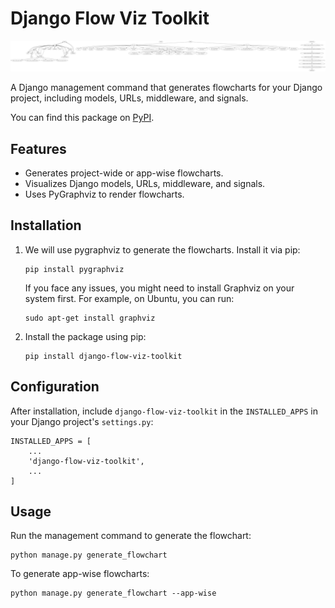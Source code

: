 # Django Flow Viz Toolkit

![Flowchart Example](https://raw.githubusercontent.com/arifbd2221/django-flow-viz/main/flowcharts/project_flowchart.png)

A Django management command that generates flowcharts for your Django project, including models, URLs, middleware, and signals.

You can find this package on [PyPI](https://pypi.org/project/django-flow-viz-toolkit/).

## Features
- Generates project-wide or app-wise flowcharts.
- Visualizes Django models, URLs, middleware, and signals.
- Uses PyGraphviz to render flowcharts.

## Installation

1. We will use pygraphviz to generate the flowcharts. Install it via pip:
   ```
   pip install pygraphviz
   ```
   If you face any issues, you might need to install Graphviz on your system first. For example, on Ubuntu, you can run:
   ```
   sudo apt-get install graphviz
   ```

2. Install the package using pip:
   ```
   pip install django-flow-viz-toolkit
   ```

## Configuration
After installation, include `django-flow-viz-toolkit` in the `INSTALLED_APPS` in your Django project's `settings.py`:

```
INSTALLED_APPS = [
    ...
    'django-flow-viz-toolkit',
    ...
]
```

## Usage
Run the management command to generate the flowchart:
```
python manage.py generate_flowchart
```

To generate app-wise flowcharts:
```
python manage.py generate_flowchart --app-wise
```